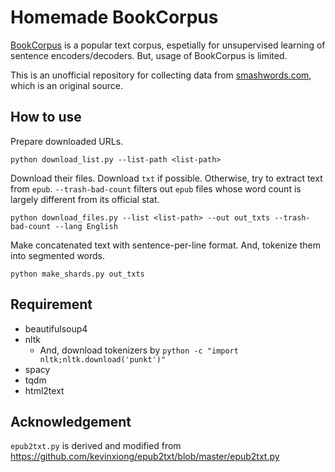 # Homemade BookCorpus

[BookCorpus](http://yknzhu.wixsite.com/mbweb) is a popular text corpus, espetially for unsupervised learning of sentence encoders/decoders. But, usage of BookCorpus is limited.

This is an unofficial repository for collecting data from [smashwords.com](https://www.smashwords.com/books/category/1/downloads/0/free/medium/0), which is an original source.


## How to use

Prepare downloaded URLs.

```
python download_list.py --list-path <list-path>
```

Download their files. Download `txt` if possible. Otherwise, try to extract text from `epub`. `--trash-bad-count` filters out `epub` files whose word count is largely different from its official stat.

```
python download_files.py --list <list-path> --out out_txts --trash-bad-count --lang English
```

Make concatenated text with sentence-per-line format. And, tokenize them into segmented words.

```
python make_shards.py out_txts
```

## Requirement

- beautifulsoup4
- nltk
  - And, download tokenizers by `python -c "import nltk;nltk.download('punkt')"`
- spacy
- tqdm
- html2text


## Acknowledgement

`epub2txt.py` is derived and modified from https://github.com/kevinxiong/epub2txt/blob/master/epub2txt.py

